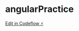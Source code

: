 # angularPractice

[Edit in Codeflow ⚡️](https://stackblitz.com/~/github.com/brianpaff1992/angularPractice)